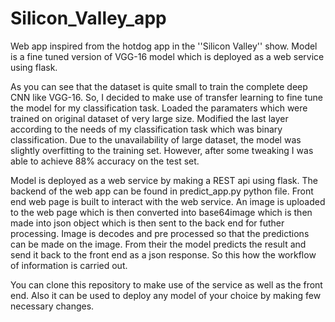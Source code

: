 # Silicon_Valley_app
Web app inspired from the hotdog app in the ''Silicon Valley'' show. Model is a fine tuned version of VGG-16 model which is deployed as a web service using flask.

As you can see that the dataset is quite small to train the complete deep CNN like VGG-16. So, I decided to make use of transfer 
learning to fine tune the model for my classification task. Loaded the paramaters which were trained on original dataset of 
very large size. Modified the last layer according to the needs of my classification task which was binary classification.
Due to the unavailability of large dataset, the model was slightly overfitting to the training set. However, after some tweaking 
I was able to achieve 88% accuracy on the test set.

Model is deployed as a web service by making a REST api using flask. The backend of the web app can be found in predict_app.py 
python file. 
Front end web page is built to interact with the web service. An image is uploaded to the web page which is then converted into
base64image which is then made into json object which is then sent to the back end for futher processing.
Image is decodes and pre processed so that the predictions can be made on the image. From their the model predicts the result and
send it back to the front end as a json response. So this how the workflow of information is carried out.

You can clone this repository to make use of the service as well as the front end. Also it can be used to deploy any model
of your choice by making few necessary changes.


